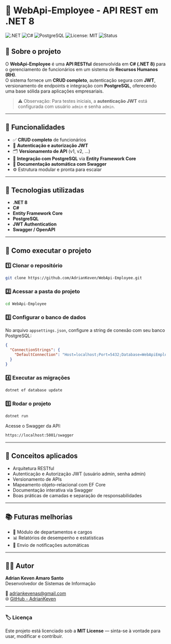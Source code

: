 # 💼 WebApi-Employee - API REST em .NET 8

![.NET](https://img.shields.io/badge/.NET-8.0-blueviolet)
![C#](https://img.shields.io/badge/C%23-Developer-blue)
![PostgreSQL](https://img.shields.io/badge/Database-PostgreSQL-blue)
![License: MIT](https://img.shields.io/badge/License-MIT-green)
![Status](https://img.shields.io/badge/Status-Em%20desenvolvimento-yellow)

## 📘 Sobre o projeto
O **WebApi-Employee** é uma **API RESTful** desenvolvida em **C# (.NET 8)** para o gerenciamento de funcionários em um sistema de **Recursos Humanos (RH)**.  
O sistema fornece um **CRUD completo**, autenticação segura com **JWT**, versionamento de endpoints e integração com **PostgreSQL**, oferecendo uma base sólida para aplicações empresariais.

> ⚠️ Observação: Para testes iniciais, a **autenticação JWT** está configurada com usuário `admin` e senha `admin`.

---

## 🚀 Funcionalidades
- ✅ **CRUD completo** de funcionários  
- 🔐 **Autenticação e autorização JWT**  
- 🗂️ **Versionamento de API** (v1, v2, …)  
- 🧩 **Integração com PostgreSQL** via **Entity Framework Core**  
- 📄 **Documentação automática com Swagger**  
- ⚙️ Estrutura modular e pronta para escalar  

---

## 🧱 Tecnologias utilizadas
- **.NET 8**  
- **C#**  
- **Entity Framework Core**  
- **PostgreSQL**  
- **JWT Authentication**  
- **Swagger / OpenAPI**

---

## 🔧 Como executar o projeto

### 1️⃣ Clonar o repositório
```bash
git clone https://github.com/AdrianKeven/WebApi-Employee.git
```

### 2️⃣ Acessar a pasta do projeto
```bash
cd WebApi-Employee
```

### 3️⃣ Configurar o banco de dados
No arquivo `appsettings.json`, configure a string de conexão com seu banco PostgreSQL:

```json
{
  "ConnectionStrings": {
    "DefaultConnection": "Host=localhost;Port=5432;Database=WebApiEmployee;Username=postgres;Password=SENHA_AQUI"
  }
}
```

### 4️⃣ Executar as migrações
```bash
dotnet ef database update
```

### 5️⃣ Rodar o projeto
```bash
dotnet run
```

Acesse o Swagger da API:

```bash
https://localhost:5001/swagger
```

---

## 🧠 Conceitos aplicados
- Arquitetura RESTful  
- Autenticação e Autorização JWT (usuário admin, senha admin) 
- Versionamento de APIs  
- Mapeamento objeto-relacional com EF Core  
- Documentação interativa via Swagger  
- Boas práticas de camadas e separação de responsabilidades  

---

## 📚 Futuras melhorias
- 👥 Módulo de departamentos e cargos  
- 📊 Relatórios de desempenho e estatísticas  
- 📨 Envio de notificações automáticas  

---

## 👨‍💻 Autor
**Adrian Keven Amaro Santo**  
Desenvolvedor de Sistemas de Informação  

📧 [adriankevenas@gmail.com](mailto:adriankevenas@gmail.com)  
🌐 [GitHub - AdrianKeven](https://github.com/AdrianKeven)

---

### 🏷️ Licença
Este projeto está licenciado sob a **MIT License** — sinta-se à vontade para usar, modificar e contribuir.
